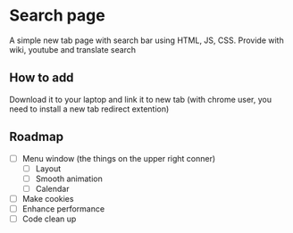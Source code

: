 # Search page 
A simple new tab page with search bar using HTML, JS, CSS. Provide with wiki, youtube and translate search

## How to add
Download it to your laptop and link it to new tab (with chrome user, you need to install a new tab redirect extention)

## Roadmap
- [ ] Menu window (the things on the upper right conner) 
  - [ ] Layout
  - [ ] Smooth animation 
  - [ ] Calendar
- [ ] Make cookies 
- [ ] Enhance performance 
- [ ] Code clean up